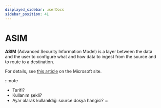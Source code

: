 ```yaml
---
displayed_sidebar: userDocs
sidebar_position: 41
---
```


# ASIM

**ASIM** (Advanced Security Information Model) is a layer between the data and the user to configure what and how data to ingest from the source and to route to a destination.

For details, see [this article](https://learn.microsoft.com/en-us/azure/sentinel/normalization) on the Microsoft site.

:::note
* Tarifi?
* Kullanım şekli?
* Ayar olarak kullanıldığı source dosya hangisi?
:::